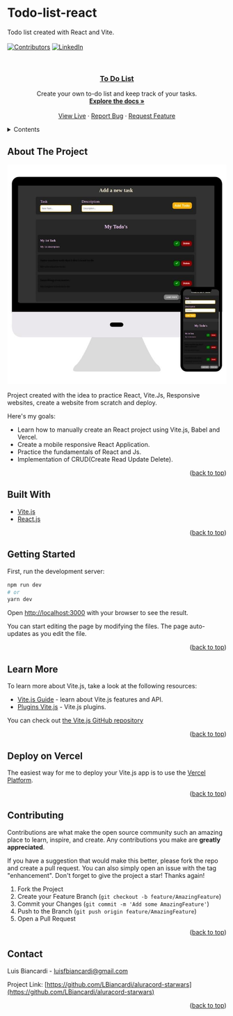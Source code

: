 # Todo-list-react
<div id="top"></div>

Todo list created with React and Vite.
<br />
<br />
[![Contributors][contributors-shield]][contributors-url]
[![LinkedIn][linkedin-shield]][linkedin-url]

<!-- PROJECT LOGO -->
<br />
<div align="center">

<a href="https://todo-list-react-mx0tcszfn-lbiancardi.vercel.app/"><h3 align="center">To Do List</h3></a>

  <p align="center">
    Create your own to-do list and keep track of your tasks.
    <br />
    <a href="https://github.com/LBiancardi/todo-list-react"><strong>Explore the docs »</strong></a>
    <br />
    <br />
    <a href="https://todo-list-react-mx0tcszfn-lbiancardi.vercel.app/">View Live</a>
    ·
    <a href="https://github.com/LBiancardi/todo-list-react/issues">Report Bug</a>
    ·
    <a href="https://github.com/LBiancardi/todo-list-react/issues">Request Feature</a>
  </p>
</div>

<!-- TABLE OF CONTENTS -->
<details>
  <summary>Contents</summary>
  <ol>
    <li>
      <a href="#about-the-project">About The Project</a>
      <ul>
        <li><a href="#built-with">Built With</a></li>
      </ul>
    </li>
    <li><a href="#getting-started">Getting Started</a></li>
    <li><a href="#learn-more">Learn More</a></li>
    <li><a href="#deploy-on-vercel">Deploy</a></li>
    <li><a href="#contributing">Contributing</a></li>
    <li><a href="#contact">Contact</a></li>
  </ol>
</details>

<!-- ABOUT THE PROJECT -->
## About The Project

[![Product Name Screen Shot][product-screenshot]](https://todo-list-react-mx0tcszfn-lbiancardi.vercel.app/)

Project created with the idea to practice React, Vite.Js, Responsive websites, create a website from scratch and deploy.

Here's my goals:
* Learn how to manually create an React project using Vite.js, Babel and Vercel.
* Create a mobile responsive React Application.
* Practice the fundamentals of React and Js.
* Implementation of CRUD(Create Read Update Delete).

<p align="right">(<a href="#top">back to top</a>)</p>

## Built With

* [Vite.js](https://vitejs.dev/)
* [React.js](https://reactjs.org/)

<p align="right">(<a href="#top">back to top</a>)</p>

## Getting Started

First, run the development server:

```bash
npm run dev
# or
yarn dev
```

Open [http://localhost:3000](http://localhost:3000) with your browser to see the result.

You can start editing the page by modifying the files. The page auto-updates as you edit the file.

<p align="right">(<a href="#top">back to top</a>)</p>

## Learn More

To learn more about Vite.js, take a look at the following resources:

- [Vite.js Guide](https://vitejs.dev/guide/) - learn about Vite.js features and API.
- [Plugins Vite.js](https://vitejs.dev/plugins/) - Vite.js plugins.

You can check out [the Vite.js GitHub repository](https://github.com/vitejs/vite)

<p align="right">(<a href="#top">back to top</a>)</p>

<!-- DEPLOY -->
## Deploy on Vercel

The easiest way for me to deploy your Vite.js app is to use the [Vercel Platform](https://vercel.com/new?utm_medium=default-template&filter=next.js&utm_source=create-next-app&utm_campaign=create-next-app-readme).

<p align="right">(<a href="#top">back to top</a>)</p>

<!-- CONTRIBUTING -->
## Contributing

Contributions are what make the open source community such an amazing place to learn, inspire, and create. Any contributions you make are **greatly appreciated**.

If you have a suggestion that would make this better, please fork the repo and create a pull request. You can also simply open an issue with the tag "enhancement".
Don't forget to give the project a star! Thanks again!

1. Fork the Project
2. Create your Feature Branch (`git checkout -b feature/AmazingFeature`)
3. Commit your Changes (`git commit -m 'Add some AmazingFeature'`)
4. Push to the Branch (`git push origin feature/AmazingFeature`)
5. Open a Pull Request

<p align="right">(<a href="#top">back to top</a>)</p>

<!-- CONTACT -->
## Contact

Luis Biancardi - luisfbiancardi@gmail.com

Project Link: [https://github.com/LBiancardi/aluracord-starwars](https://github.com/LBiancardi/aluracord-starwars)

<p align="right">(<a href="#top">back to top</a>)</p>

<!-- MARKDOWN LINKS & IMAGES -->
<!-- https://www.markdownguide.org/basic-syntax/#reference-style-links -->
[contributors-shield]: https://img.shields.io/github/contributors/github_username/repo_name.svg?style=for-the-badge
[contributors-url]: https://github.com/LBiancardi/todo-list-react/graphs/contributors
[linkedin-shield]: https://img.shields.io/badge/-LinkedIn-black.svg?style=for-the-badge&logo=linkedin&colorB=555
[linkedin-url]: https://www.linkedin.com/in/luis-biancardi/
[product-screenshot]: public/screenshot.jpg
